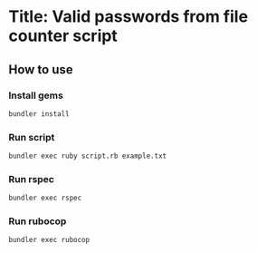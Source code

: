 # Title: Valid passwords from file counter script
## How to use
### Install gems
```bash
bundler install
```
### Run script
```bash
bundler exec ruby script.rb example.txt
```
### Run rspec
```bash
bundler exec rspec
```
### Run rubocop
```bash
bundler exec rubocop
```